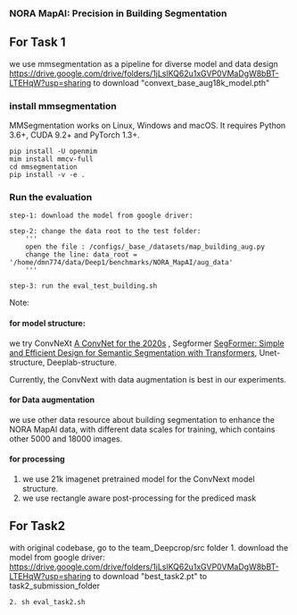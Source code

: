 ### NORA MapAI: Precision in Building Segmentation


## For Task 1
we use mmsegmentation as a pipeline for diverse model and data design
    https://drive.google.com/drive/folders/1jLslKQ62u1xGVP0VMaDgW8bBT-LTEHqW?usp=sharing
    to download "convext_base_aug18k_model.pth"
### install mmsegmentation 
MMSegmentation works on Linux, Windows and macOS. It requires Python 3.6+, CUDA 9.2+ and PyTorch 1.3+.

    pip install -U openmim
    mim install mmcv-full
    cd mmsegmentation
    pip install -v -e .

### Run the evaluation
    step-1: download the model from google driver: 
        
    step-2: change the data root to the test folder:
        '''
        open the file : /configs/_base_/datasets/map_building_aug.py
        change the line: data_root = '/home/dmn774/data/Deep1/benchmarks/NORA_MapAI/aug_data'
        '''
    
    step-3: run the eval_test_building.sh

Note: 
#### for model structure:
we try ConvNeXt [A ConvNet for the 2020s](https://arxiv.org/abs/2201.03545) , 
    Segformer [SegFormer: Simple and Efficient Design for Semantic Segmentation with Transformers](https://arxiv.org/abs/2105.15203),
    Unet-structure, Deeplab-structure.
    
Currently, the ConvNext with data augmentation is best in our experiments.

#### for Data augmentation
we use other data resource about building segmentation to enhance the NORA MapAI data, with different data scales for training, which contains other 5000 and 18000 images. 

#### for processing
1. we use 21k imagenet pretrained model for the ConvNext model structure. 
2. we use rectangle aware post-processing for the prediced mask 

## For Task2
with original codebase, go to the team_Deepcrop/src folder
    1. download the model from google driver:
        https://drive.google.com/drive/folders/1jLslKQ62u1xGVP0VMaDgW8bBT-LTEHqW?usp=sharing
    to download "best_task2.pt" to task2_submission_folder

    2. sh eval_task2.sh




